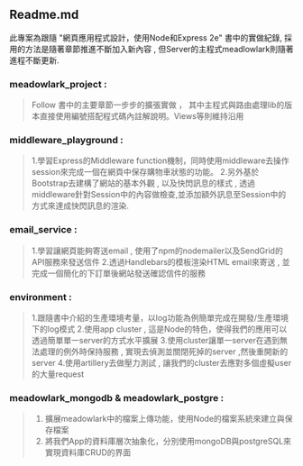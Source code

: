 ## Readme.md 
此專案為跟隨 "網頁應用程式設計，使用Node和Express 2e" 書中的實做紀錄, 
採用的方法是隨著章節推進不斷加入新內容 , 但Server的主程式meadlowlark則隨著進程不斷更新.



### meadowlark_project : 

> Follow 書中的主要章節一步步的擴張實做 ， 其中主程式與路由處理lib的版本直接使用編號搭配程式碼內註解說明。Views等則維持沿用

### middleware_playground : 

> 1.學習Express的Middleware function機制，同時使用middleware去操作session來完成一個在網頁中保存購物車狀態的功能。
> 2.另外基於Bootstrap去建構了網站的基本外觀 , 以及快閃訊息的樣式 , 透過middleware針對Session中的內容做檢查,並添加額外訊息至Session中的方式來達成快閃訊息的渲染. 

### email_service : 

> 1.學習讓網頁能夠寄送email , 使用了npm的nodemailer以及SendGrid的API服務來發送信件 
> 2.透過Handlebars的模板渲染HTML email來寄送 , 並完成一個簡化的下訂單後網站發送確認信件的服務

### environment : 

>1.跟隨書中介紹的生產環境考量，以log功能為例簡單完成在開發/生產環境下的log模式
>2.使用app cluster , 這是Node的特色，使得我們的應用可以透過簡單單一server的方式水平擴展
>3.使用cluster讓單一server在遇到無法處理的例外時保持服務 , 實現去偵測並關閉死掉的server ,然後重開新的server
>4.使用artillery去做壓力測試 , 讓我們的cluster去應對多個虛擬user的大量request

### meadowlark_mongodb & meadowlark_postgre : 

>1. 擴展meadowlark中的檔案上傳功能，使用Node的檔案系統來建立與保存檔案
>2. 將我們App的資料庫層次抽象化，分別使用mongoDB與postgreSQL來實現資料庫CRUD的界面